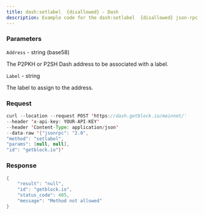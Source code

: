 ```yaml
---
title: dash:setlabel  {disallowed} - Dash
description: Example code for the dash:setlabel  {disallowed} json-rpc method. Сomplete guide on how to use dash:setlabel  {disallowed} json-rpc in GetBlock.io Web3 documentation.
---
```


### Parameters


`Address` - string (base58)

The P2PKH or P2SH Dash address to be associated with a label.

`Label` - string

The label to assign to the address.

### Request

``` java
curl --location --request POST 'https://dash.getblock.io/mainnet/' 
--header 'x-api-key: YOUR-API-KEY' 
--header 'Content-Type: application/json' 
--data-raw '{"jsonrpc": "2.0",
"method": "setlabel",
"params": [null, null],
"id": "getblock.io"}'
```

###  Response

``` java
{
    "result": "null",
    "id": "getblock.io",
    "status_code": 405,
    "message": "Method not allowed"
}
```

